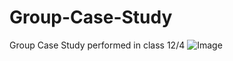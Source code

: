 # Group-Case-Study
Group Case Study performed in class 12/4
	![Image](https://encrypted-tbn0.gstatic.com/images?q=tbn:ANd9GcTP7GBiPGO-t6_C_WxiFHeekqfDGUh9aGc0lA&usqp=CAU )
